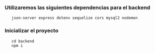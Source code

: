 ### Utilizaremos las siguientes dependencias para el backend
``` 
   json-server express dotenv sequelize cors mysql2 nodemon
```

### Inicializar el proyecto
```
   cd backend
   npm i